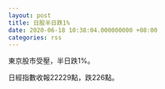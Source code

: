 ```yaml
---
layout: post
title: 日股半日跌1%
date: 2020-06-18 10:38:04.000000000 +08:00
categories: rss
---
```


東京股市受壓，半日跌1%。

日經指數收報22229點，跌226點。
